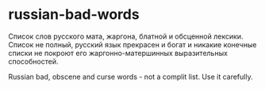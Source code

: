 # russian-bad-words

Список слов русского мата, жаргона, блатной и обсценной лексики.
Список не полный, русский язык прекрасен и богат и никакие конечные списки не покроют его жаргонно-матершинных выразительных способностей.

Russian bad, obscene and curse words - not a complit list.
Use it carefully.
